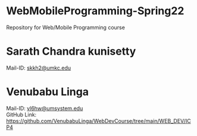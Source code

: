 # WebMobileProgramming-Spring22
Repository for Web/Mobile Programming course
# Sarath Chandra kunisetty
  Mail-ID: skkh2@umkc.edu
# Venubabu Linga
  Mail-ID: vl6hw@umsystem.edu  
  GitHub Link: https://github.com/VenubabuLinga/WebDevCourse/tree/main/WEB_DEV/ICP4
